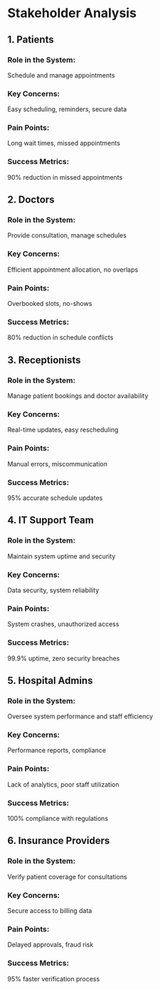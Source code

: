 # Stakeholder Analysis

## 1. Patients
### Role in the System:
Schedule and manage appointments

### Key Concerns:
Easy scheduling, reminders, secure data

### Pain Points:
Long wait times, missed appointments

### Success Metrics:
90% reduction in missed appointments

## 2. Doctors
### Role in the System:
Provide consultation, manage schedules

### Key Concerns:
Efficient appointment allocation, no overlaps

### Pain Points:
Overbooked slots, no-shows

### Success Metrics:
80% reduction in schedule conflicts

## 3. Receptionists
### Role in the System:
Manage patient bookings and doctor availability

### Key Concerns:
Real-time updates, easy rescheduling

### Pain Points:
Manual errors, miscommunication

### Success Metrics:
95% accurate schedule updates

## 4. IT Support Team
### Role in the System:
Maintain system uptime and security

### Key Concerns:
Data security, system reliability

### Pain Points:
System crashes, unauthorized access

### Success Metrics:
99.9% uptime, zero security breaches

## 5. Hospital Admins
### Role in the System:
Oversee system performance and staff efficiency

### Key Concerns:
Performance reports, compliance

### Pain Points:
Lack of analytics, poor staff utilization

### Success Metrics:
100% compliance with regulations

## 6. Insurance Providers
### Role in the System:
Verify patient coverage for consultations

### Key Concerns:
Secure access to billing data

### Pain Points:
Delayed approvals, fraud risk

### Success Metrics:
95% faster verification process


